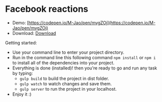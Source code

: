 # Facebook reactions
- Demo: [https://codepen.io/M-Jao/pen/mvgZOj](https://codepen.io/M-Jao/pen/mvgZOj)
- Download: [Download](https://github.com/MDeev/FbReactions/archive/master.zip)

Getting started: 
  - Use your command line to enter your project directory.
  - Run in the command line this following command `npm install` or `npm i` to install all of the dependencies into your project.
  - Everything is done (installed)! then you're ready to go and run any task by typing:
      - `gulp build` to build the project in dist folder.
      - `gulp watch` to watch changes and save them.
      - `gulp server` to run the project in your localhost.
  - Enjoy it :)